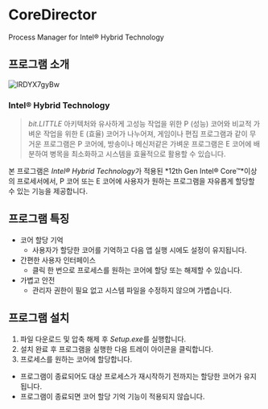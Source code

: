 # CoreDirector
Process Manager for Intel® Hybrid Technology

## 프로그램 소개
![lRDYX7gyBw](https://user-images.githubusercontent.com/1563800/147369336-b9d048e7-58d0-4da3-b8dd-7055f22d13aa.png)  

### Intel® Hybrid Technology
> *bit.LITTLE* 아키텍처와 유사하게 고성능 작업을 위한 P (성능) 코어와 비교적 가벼운 작업을 위한 E (효율) 코어가 나누어져, 게임이나 편집 프로그램과 같이 무거운 프로그램은 P 코어에, 방송이나 메신저같은 가벼운 프로그램은 E 코어에 배분하여 병목을 최소화하고 시스템을 효율적으로 활용할 수 있습니다.

본 프로그램은 *Intel® Hybrid Technology*가 적용된 *12th Gen Intel® Core™*이상의 프로세서에서, P 코어 또는 E 코어에 사용자가 원하는 프로그램을 자유롭게 할당할 수 있는 기능을 제공합니다.

## 프로그램 특징
* 코어 할당 기억
    * 사용자가 할당한 코어를 기억하고 다음 앱 실행 시에도 설정이 유지됩니다.
* 간편한 사용자 인터페이스
    * 클릭 한 번으로 프로세스를 원하는 코어에 할당 또는 해제할 수 있습니다.
* 가볍고 안전
    * 관리자 권한이 필요 없고 시스템 파일을 수정하지 않으며 가볍습니다.

## 프로그램 설치
1. 파일 다운로드 및 압축 해제 후 *Setup.exe*를 실행합니다.
2. 설치 완료 후 프로그램을 실행한 다음 트레이 아이콘을 클릭합니다.
3. 프로세스를 원하는 코어에 할당합니다.

* 프로그램이 종료되어도 대상 프로세스가 재시작하기 전까지는 할당한 코어가 유지됩니다.
* 프로그램이 종료되면 코어 할당 기억 기능이 적용되지 않습니다.
